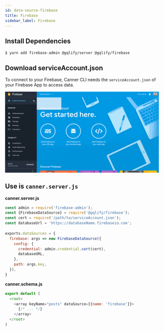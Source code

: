 ```yaml
---
id: data-source-firebase
title: Firebase
sidebar_label: Firebase
---
```


## Install Dependencies

```shell
$ yarn add firebase-admin @gqlify/server @gqlify/firebase
```

## Download serviceAccount.json

To connect to your Firebase, Canner CLI needs the `serviceAccount.json` of your Firebase App to access data.

![get Firebase serviceAccount.json](assets/firebasesdk.gif)

## Use is `canner.server.js`

**canner.server.js**
```js
const admin = require('firebase-admin');
const {FirebaseDataSource} = require('@gqlify/firebase');
const cert = require('/path/to/serviceAccount.json');
const databaseUrl = 'https://databaseName.firebaseio.com';

exports.dataSources = {
  firebase: args => new FirebaseDataSource({
    config: {
      credential: admin.credential.cert(cert),
      databaseURL,
    },
    path: args.key,
  }),
}
```

**canner.schema.js**
```js
export default (
  <root>
    <array keyName="posts" dataSource={{name: 'firebase'}}>
      {/* ... */}
    </array>
  </root>
)
```
<!-- WIP
## Use is `canner.cloud.js`

`canner.cloud.js` is used for Canner Cloud version. It supports sandbox feature, so you have to set the different dataSources in different environments.

**canner.server.js**
```js
const admin = require('firebase-admin');
const {FirebaseDataSource} = require('@gqlify/firebase');
const cert = require('/path/to/serviceAccount.json');
const databaseUrl = 'https://databaseName.firebaseio.com';

exports.dataSources = {
  // default env
  default: {
    firebase: args => new FirebaseDataSource({
      config: {
        credential: admin.credential.cert(cert),
        databaseURL,
      },
      path: args.key,
    }),
  }
}
```

**canner.schema.js**
```js
export default (
  <root>
    <array keyName="posts" dataSource={{name: 'firebase'}}>
      {/* ... */}
    </array>
  </root>
)
``` -->